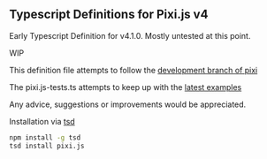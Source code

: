 ## Typescript Definitions for Pixi.js v4 ##

Early Typescript Definition for v4.1.0. Mostly untested at this point. 

WIP


This definition file attempts to follow the [development branch of pixi](https://github.com/GoodBoyDigital/pixi.js/tree/dev) 

The pixi.js-tests.ts attempts to keep up with the [latest examples](https://github.com/pixijs/examples)

Any advice, suggestions or improvements would be appreciated. 

Installation via [tsd](https://github.com/DefinitelyTyped/tsd)

```sh
npm install -g tsd
tsd install pixi.js
```